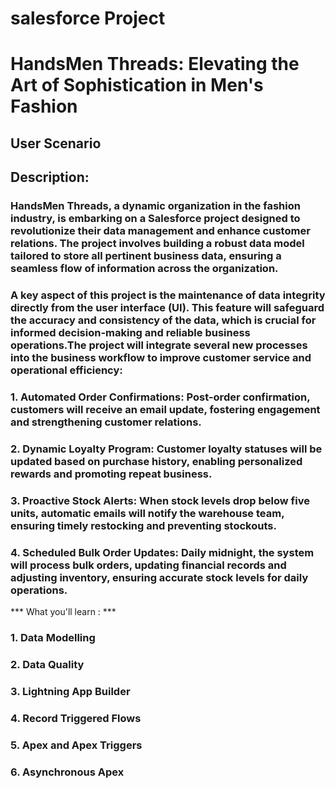 # salesforce Project
# HandsMen Threads: Elevating the Art of Sophistication in Men's Fashion

## User Scenario
## Description:
### HandsMen Threads, a dynamic organization in the fashion industry, is embarking on a Salesforce project designed to revolutionize their data management and enhance customer relations. The project involves building a robust data model tailored to store all pertinent business data, ensuring a seamless flow of information across the organization.
### A key aspect of this project is the maintenance of data integrity directly from the user interface (UI). This feature will safeguard the accuracy and consistency of the data, which is crucial for informed decision-making and reliable business operations.The project will integrate several new processes into the business workflow to improve customer service and operational efficiency:
### 1.  Automated Order Confirmations: Post-order confirmation, customers will receive an email update, fostering engagement and strengthening customer relations.
### 2.  Dynamic Loyalty Program: Customer loyalty statuses will be updated based on purchase history, enabling personalized rewards and promoting repeat business.
### 3.  Proactive Stock Alerts: When stock levels drop below five units, automatic emails will notify the warehouse team, ensuring timely restocking and preventing stockouts.
### 4.  Scheduled Bulk Order Updates: Daily midnight, the system will process bulk orders, updating financial records and adjusting inventory, ensuring accurate stock levels for daily operations.

*** What you'll learn : ***

### 1.  Data Modelling
### 2.  Data Quality
### 3.  Lightning App Builder 
### 4.  Record Triggered Flows
### 5.  Apex and Apex Triggers
### 6.  Asynchronous Apex
